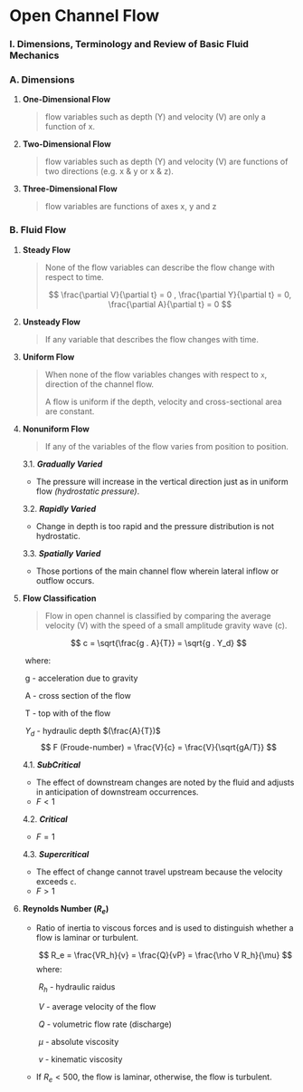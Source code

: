 # Open Channel Flow



### I. Dimensions, Terminology and Review of Basic Fluid Mechanics

### A. Dimensions

1. **One-Dimensional Flow**

   > flow variables such as depth (Y) and velocity (V) are only a function of x.

2. **Two-Dimensional Flow**

   > flow variables such as depth (Y) and velocity (V) are functions of two directions (e.g. x & y or x & z).

3. **Three-Dimensional Flow**

   > flow variables are functions of axes x, y and z

### B. Fluid Flow

 1. **Steady Flow**

    > None of the flow variables can describe the flow change with respect to time.
    >
    > $$
    > \frac{\partial V}{\partial t} = 0 , \frac{\partial Y}{\partial t} = 0, \frac{\partial A}{\partial t} = 0
    > $$

    
    
 2. **Unsteady Flow**

    > If any variable that describes the flow changes with time.



3. **Uniform Flow**

   > When none of the flow variables changes with respect to `x`, direction of the channel flow.
   >
   > A flow is uniform if the depth, velocity and cross-sectional area are constant.

3. **Nonuniform Flow**

   > If any of the variables of the flow varies from position to position.

   3.1. ***Gradually Varied***

   - The pressure will increase in the vertical direction just as in uniform flow *(hydrostatic pressure)*.

   3.2. ***Rapidly Varied***

   - Change in depth is too rapid and the pressure distribution is not hydrostatic.

   3.3. ***Spatially Varied***

   - Those portions of the main channel flow wherein lateral inflow or outflow occurs.

4. **Flow Classification**

   > Flow in open channel is classified by comparing the average velocity (V) with the speed of a small amplitude gravity wave (c).

   $$
   c = \sqrt{\frac{g . A}{T}} = \sqrt{g . Y_d}
   $$

   ​	where:

   ​		g - acceleration due to gravity

   ​		A - cross section of the flow

   ​		T - top with of the flow

   ​		$Y_d$ - hydraulic depth $(\frac{A}{T})$
$$
   F (Froude-number) = \frac{V}{c} = \frac{V}{\sqrt{gA/T}}
$$
   

   
   
   4.1. ***SubCritical***
   
   - The effect of downstream changes are noted by the fluid and adjusts in anticipation of downstream occurrences.
   - $F < 1$
   
   4.2. ***Critical***
   
   - $F = 1$
   
   4.3. ***Supercritical***
   
   - The effect of change cannot travel upstream because the velocity exceeds `c`.
   - $F > 1$
   
6. **Reynolds Number ($R_e$)**

   - Ratio of inertia to viscous forces and is used to distinguish whether a flow is laminar or turbulent.

     
     $$
     R_e = \frac{VR_h}{v} = \frac{Q}{vP} = \frac{\rho V R_h}{\mu}
     $$
     where:

     ​	$R_h$ - hydraulic raidus

     ​	$V$ - average velocity of the flow

     ​	$Q$ - volumetric flow rate (discharge)

     ​	$\mu$ - absolute viscosity

     ​	$v$ - kinematic viscosity

   - If $R_e < 500$, the flow is laminar, otherwise, the flow is turbulent.